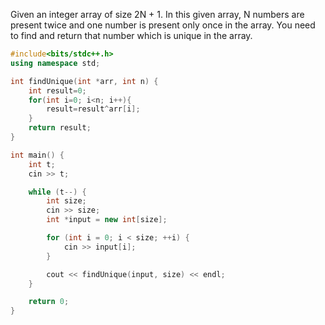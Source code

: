 Given an integer array of size 2N + 1. In this given array, N numbers are present twice and one number is present only once in the array.
You need to find and return that number which is unique in the array.

```cpp
#include<bits/stdc++.h>
using namespace std;

int findUnique(int *arr, int n) {
    int result=0;
	for(int i=0; i<n; i++){
        result=result^arr[i];
    }
    return result;
}

int main() {
    int t;
    cin >> t;

    while (t--) {
        int size;
        cin >> size;
        int *input = new int[size];

        for (int i = 0; i < size; ++i) {
            cin >> input[i];
        }

        cout << findUnique(input, size) << endl;
    }

    return 0;
}
```
